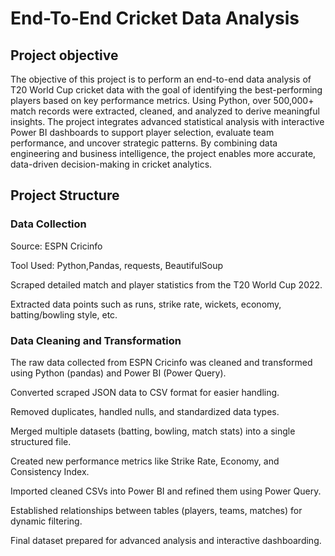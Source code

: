 # End-To-End Cricket Data Analysis
## Project objective 

The objective of this project is to perform an end-to-end data analysis of T20 World Cup cricket data with the goal of identifying the best-performing players based on key performance metrics. Using Python, over 500,000+ match records were extracted, cleaned, and analyzed to derive meaningful insights. The project integrates advanced statistical analysis with interactive Power BI dashboards to support player selection, evaluate team performance, and uncover strategic patterns. By combining data engineering and business intelligence, the project enables more accurate, data-driven decision-making in cricket analytics.
## Project Structure 
### Data Collection 
Source: ESPN Cricinfo

Tool Used: Python,Pandas, requests, BeautifulSoup

Scraped detailed match and player statistics from the T20 World Cup 2022.

Extracted data points such as runs, strike rate, wickets, economy, batting/bowling style, etc.
### Data Cleaning and Transformation 
The raw data collected from ESPN Cricinfo was cleaned and transformed using Python (pandas) and Power BI (Power Query).

Converted scraped JSON data to CSV format for easier handling.

Removed duplicates, handled nulls, and standardized data types.

Merged multiple datasets (batting, bowling, match stats) into a single structured file.

Created new performance metrics like Strike Rate, Economy, and Consistency Index.

Imported cleaned CSVs into Power BI and refined them using Power Query.

Established relationships between tables (players, teams, matches) for dynamic filtering.

Final dataset prepared for advanced analysis and interactive dashboarding.





